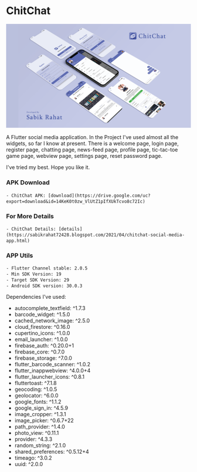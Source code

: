 # ChitChat

![App UI](/chitchat.png)


A Flutter social media application. In the Project I've used almost all the widgets, so far I know at present.
There is a welcome page, login page, register page, chatting page, news-feed page, profile page, tic-tac-toe game page, webview page, settings page, reset password page. 

I've tried my best. Hope you like it.

### APK Download

    - ChitChat APK: [download](https://drive.google.com/uc?export=download&id=14KeK0t0zw_VlUtZ1pIfXUkTcvo8c72Ic)

### For More Details

    - ChitChat Details: [details](https://sabikrahat72428.blogspot.com/2021/04/chitchat-social-media-app.html)

### APP Utils

    - Flutter Channel stable: 2.0.5
    - Min SDK Version: 19
    - Target SDK Version: 29
    - Android SDK version: 30.0.3

Dependencies I've used:

- autocomplete_textfield: ^1.7.3
- barcode_widget: ^1.5.0
- cached_network_image: ^2.5.0
- cloud_firestore: ^0.16.0
- cupertino_icons: ^1.0.0
- email_launcher: ^1.0.0
- firebase_auth: ^0.20.0+1
- firebase_core: ^0.7.0
- firebase_storage: ^7.0.0
- flutter_barcode_scanner: ^1.0.2
- flutter_inappwebview: ^4.0.0+4
- flutter_launcher_icons: ^0.8.1
- fluttertoast: ^7.1.8
- geocoding: ^1.0.5
- geolocator: ^6.0.0
- google_fonts: ^1.1.2
- google_sign_in: ^4.5.9
- image_cropper: ^1.3.1
- image_picker: ^0.6.7+22
- path_provider: ^1.4.0
- photo_view: ^0.11.1
- provider: ^4.3.3
- random_string: ^2.1.0
- shared_preferences: ^0.5.12+4
- timeago: ^3.0.2
- uuid: ^2.0.0

